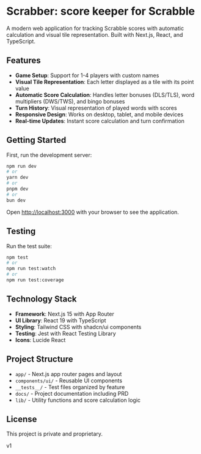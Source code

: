 # Scrabber: score keeper for Scrabble

A modern web application for tracking Scrabble scores with automatic calculation and visual tile representation. Built with Next.js, React, and TypeScript.

## Features

- **Game Setup**: Support for 1-4 players with custom names
- **Visual Tile Representation**: Each letter displayed as a tile with its point value
- **Automatic Score Calculation**: Handles letter bonuses (DLS/TLS), word multipliers (DWS/TWS), and bingo bonuses
- **Turn History**: Visual representation of played words with scores
- **Responsive Design**: Works on desktop, tablet, and mobile devices
- **Real-time Updates**: Instant score calculation and turn confirmation

## Getting Started

First, run the development server:

```bash
npm run dev
# or
yarn dev
# or
pnpm dev
# or
bun dev
```

Open [http://localhost:3000](http://localhost:3000) with your browser to see the application.

## Testing

Run the test suite:

```bash
npm test
# or
npm run test:watch
# or
npm run test:coverage
```

## Technology Stack

- **Framework**: Next.js 15 with App Router
- **UI Library**: React 19 with TypeScript
- **Styling**: Tailwind CSS with shadcn/ui components
- **Testing**: Jest with React Testing Library
- **Icons**: Lucide React

## Project Structure

- `app/` - Next.js app router pages and layout
- `components/ui/` - Reusable UI components
- `__tests__/` - Test files organized by feature
- `docs/` - Project documentation including PRD
- `lib/` - Utility functions and score calculation logic

## License

This project is private and proprietary.

v1
